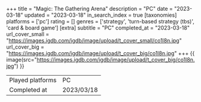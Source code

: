 +++
title = "Magic: The Gathering Arena"
description = "PC"
date = "2023-03-18"
updated = "2023-03-18"
in_search_index = true
[taxonomies]
platforms = ['pc']
rating = []
genres = ['strategy', 'turn-based strategy (tbs)', 'card & board game']
[extra]
subtitle = "PC"
completed_at = "2023-03-18"
url_cover_small = "https://images.igdb.com/igdb/image/upload/t_cover_small/co1l8n.jpg"
url_cover_big = "https://images.igdb.com/igdb/image/upload/t_cover_big/co1l8n.jpg"
+++
{{ image(src="https://images.igdb.com/igdb/image/upload/t_cover_big/co1l8n.jpg") }}

|              |            |
| ------------ | ---------- |
| Played platforms    | PC |
| Completed at | 2023/03/18 |


